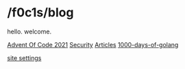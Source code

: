 <html lang="en">
    <head>
    <meta charset="UTF-8">
    <title>blog.f0c1s.com</title>
    <link rel="stylesheet" href="./index.css" />
    <script src="setup.js" async></script>
    </head>
<body onload="setup()">
<h1>/f0c1s/blog</h1>

<p>
    hello. welcome.
</p>

<p>
    <a href="./aoc2021/index.html">Advent Of Code 2021</a>
    <a href="./sec/index.html">Security</a>
    <a href="./articles/index.html">Articles</a>
    <a href="./1000-days-of-golang/1000-days-of-golang.html">1000-days-of-golang</a>
</p>
<p>
    <a href="settings.html">site settings</a>
</p>
</body>
</html>
